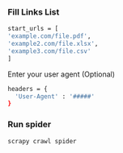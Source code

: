 ### Fill Links List
```bash
start_urls = [
'example.com/file.pdf',
'example2.com/file.xlsx',
'example3.com/file.csv'
]
```

 Enter your user agent (Optional)
``` bash
headers = {
  'User-Agent' : '#####'
}
```

### Run spider
```bash
scrapy crawl spider
```
